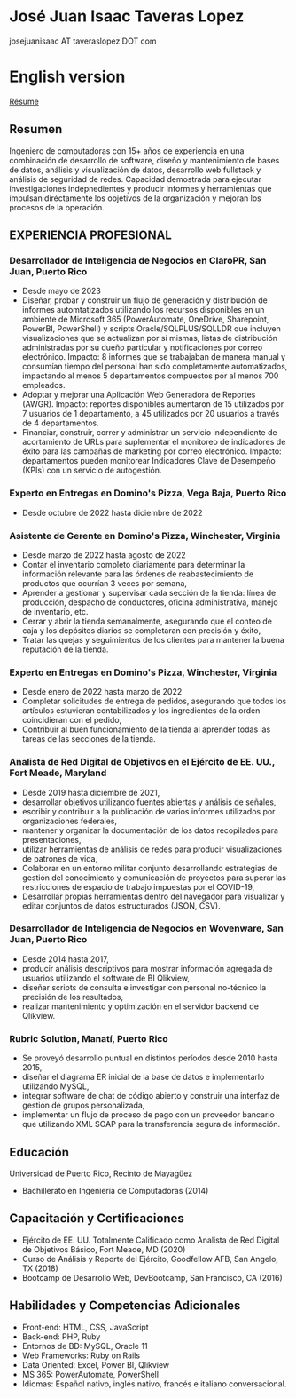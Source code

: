 # José Juan Isaac Taveras Lopez

josejuanisaac AT taveraslopez DOT com
# English version

[Résume](index.html)

## Resumen

Ingeniero de computadoras con 15+ años de experiencia en una combinación de desarrollo de software, diseño y mantenimiento de bases de datos, análisis y visualización de datos, desarrollo web fullstack y análisis de seguridad de redes. Capacidad demostrada para ejecutar investigaciones indepnedientes y producir informes y herramientas que impulsan diréctamente los objetivos de la organización y mejoran los procesos de la operación.

## EXPERIENCIA PROFESIONAL
### Desarrollador de Inteligencia de Negocios en ClaroPR, San Juan, Puerto Rico
- Desde mayo de 2023
- Diseñar, probar y construir un flujo de generación y distribución de informes automtatizados utilizando los recursos disponibles en un ambiente de Microsoft 365 (PowerAutomate, OneDrive, Sharepoint, PowerBI, PowerShell) y scripts Oracle/SQLPLUS/SQLLDR que incluyen visualizaciones que se actualizan por sí mismas, listas de distribución administradas por su dueño particular y notificaciones por correo electrónico. Impacto: 8 informes que se trabajaban de manera manual y consumían tiempo del personal han sido completamente automatizados, impactando al menos 5 departamentos compuestos por al menos 700 empleados.
- Adoptar y mejorar una Aplicación Web Generadora de Reportes (AWGR). Impacto: reportes disponibles aumentaron de 15 utilizados por 7 usuarios de 1 departamento, a 45 utilizados por 20 usuarios a través de 4 departamentos.
- Financiar, construir, correr y administrar un servicio independiente de acortamiento de URLs para suplementar el monitoreo de indicadores de éxito para las campañas de marketing por correo electrónico. Impacto: departamentos pueden monitorear Indicadores Clave de Desempeño (KPIs) con un servicio de autogestión.

### Experto en Entregas en Domino's Pizza, Vega Baja, Puerto Rico
- Desde octubre de 2022 hasta diciembre de 2022

### Asistente de Gerente en Domino's Pizza, Winchester, Virginia
- Desde marzo de 2022 hasta agosto de 2022
- Contar el inventario completo diariamente para determinar la información relevante para las órdenes de reabastecimiento de productos que ocurrían 3 veces por semana,
- Aprender a gestionar y supervisar cada sección de la tienda: línea de producción, despacho de conductores, oficina administrativa, manejo de inventario, etc.
- Cerrar y abrir la tienda semanalmente, asegurando que el conteo de caja y los depósitos diarios se completaran con precisión y éxito,
- Tratar las quejas y seguimientos de los clientes para mantener la buena reputación de la tienda.

### Experto en Entregas en Domino's Pizza, Winchester, Virginia
- Desde enero de 2022 hasta marzo de 2022
- Completar solicitudes de entrega de pedidos, asegurando que todos los artículos estuvieran contabilizados y los ingredientes de la orden coincidieran con el pedido,
- Contribuir al buen funcionamiento de la tienda al aprender todas las tareas de las secciones de la tienda.

### Analista de Red Digital de Objetivos en el Ejército de EE. UU., Fort Meade, Maryland
- Desde 2019 hasta diciembre de 2021,
- desarrollar objetivos utilizando fuentes abiertas y análisis de señales,
- escribir y contribuir a la publicación de varios informes utilizados por organizaciones federales,
- mantener y organizar la documentación de los datos recopilados para presentaciones,
- utilizar herramientas de análisis de redes para producir visualizaciones de patrones de vida,
- Colaborar en un entorno militar conjunto desarrollando estrategias de gestión del conocimiento y comunicación de proyectos para superar las restricciones de espacio de trabajo impuestas por el COVID-19,
- Desarrollar propias herramientas dentro del navegador para visualizar y editar conjuntos de datos estructurados (JSON, CSV).

### Desarrollador de Inteligencia de Negocios en Wovenware, San Juan, Puerto Rico
- Desde 2014 hasta 2017, 
- producir análisis descriptivos para mostrar información agregada de usuarios utilizando el software de BI Qlikview,
- diseñar scripts de consulta e investigar con personal no-técnico la precisión de los resultados,
- realizar mantenimiento y optimización en el servidor backend de Qlikview.

### Rubric Solution, Manatí, Puerto Rico
- Se proveyó desarrollo puntual en distintos períodos desde 2010 hasta 2015,
- diseñar el diagrama ER inicial de la base de datos e implementarlo utilizando MySQL,
- integrar software de chat de código abierto y construir una interfaz de gestión de grupos personalizada,
- implementar un flujo de proceso de pago con un proveedor bancario que utilizando XML SOAP para la transferencia segura de información.

## Educación
Universidad de Puerto Rico, Recinto de Mayagüez
- Bachillerato en Ingeniería de Computadoras (2014)

## Capacitación y Certificaciones
- Ejército de EE. UU. Totalmente Calificado como Analista de Red Digital de Objetivos Básico, Fort Meade, MD (2020)
- Curso de Análisis y Reporte del Ejército, Goodfellow AFB, San Angelo, TX (2018)
- Bootcamp de Desarrollo Web, DevBootcamp, San Francisco, CA (2016)

## Habilidades y Competencias Adicionales
- Front-end: HTML, CSS, JavaScript
- Back-end: PHP, Ruby
- Entornos de BD: MySQL, Oracle 11
- Web Frameworks: Ruby on Rails
- Data Oriented: Excel, Power BI, Qlikview
- MS 365: PowerAutomate, PowerShell
- Idiomas: Español nativo, inglés nativo, francés e italiano conversacional.
```
